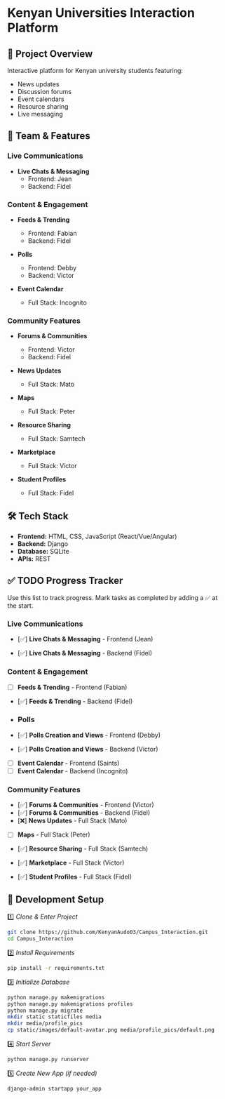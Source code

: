 # Kenyan Universities Interaction Platform

## 🎯 Project Overview

Interactive platform for Kenyan university students featuring:

- News updates
- Discussion forums
- Event calendars
- Resource sharing
- Live messaging

## 👥 Team & Features

### Live Communications

- **Live Chats & Messaging**
  - Frontend: Jean
  - Backend: Fidel

### Content & Engagement

- **Feeds & Trending**

  - Frontend: Fabian
  - Backend: Fidel
- **Polls**

  - Frontend: Debby
  - Backend: Victor
- **Event Calendar**

  - Full Stack: Incognito

### Community Features

- **Forums & Communities**

  - Frontend: Victor
  - Backend: Fidel
- **News Updates**

  - Full Stack: Mato
- **Maps**

  - Full Stack: Peter
- **Resource Sharing**

  - Full Stack: Samtech
- **Marketplace**

  - Full Stack: Victor
- **Student Profiles**

  - Full Stack: Fidel

## 🛠️ Tech Stack

- **Frontend:** HTML, CSS, JavaScript (React/Vue/Angular)
- **Backend:** Django
- **Database:** SQLite
- **APIs:** REST

## ✅ TODO Progress Tracker

Use this list to track progress. Mark tasks as completed by adding a ✅ at the start.

### Live Communications

- [✅] **Live Chats & Messaging** - Frontend (Jean)

- [✅] **Live Chats & Messaging** - Backend (Fidel)

### Content & Engagement

- [ ] **Feeds & Trending** - Frontend (Fabian)

- [✅] **Feeds & Trending** - Backend (Fidel)

- ### Polls
- [✅] **Polls Creation and Views** - Frontend (Debby)
- [✅] **Polls Creation and Views** - Backend (Victor)

- [ ] **Event Calendar** - Frontend (Saints)
- [ ] **Event Calendar** - Backend (Incognito)

### Community Features

- [✅] **Forums & Communities** - Frontend (Victor)
- [✅] **Forums & Communities** - Backend (Fidel)
- [❌] **News Updates** - Full Stack (Mato)
- [ ] **Maps** - Full Stack (Peter)

- [✅] **Resource Sharing** - Full Stack (Samtech)

- [✅] **Marketplace** - Full Stack (Victor)

- [✅] **Student Profiles** - Full Stack (Fidel)


## 🚀 Development Setup

1️⃣ *Clone & Enter Project*

```bash
git clone https://github.com/KenyanAudo03/Campus_Interaction.git
cd Campus_Interaction
```

2️⃣ *Install Requirements*

```bash
pip install -r requirements.txt
```

3️⃣ *Initialize Database*

```bash
python manage.py makemigrations
python manage.py makemigrations profiles
python manage.py migrate
mkdir static staticfiles media
mkdir media/profile_pics
cp static/images/default-avatar.png media/profile_pics/default.png
```

4️⃣ *Start Server*

```bash
python manage.py runserver
```

5️⃣ *Create New App (if needed)*

```bash
django-admin startapp your_app
```
